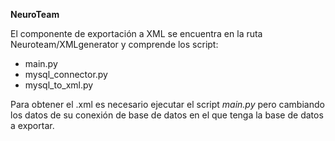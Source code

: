 **NeuroTeam**


El componente de exportación a XML se encuentra en la ruta Neuroteam/XMLgenerator y comprende los script:
- main.py
- mysql_connector.py
- mysql_to_xml.py

Para obtener el .xml es necesario ejecutar el script *main.py* pero cambiando los datos de su conexión de base de datos en el que tenga la base de datos a exportar.

